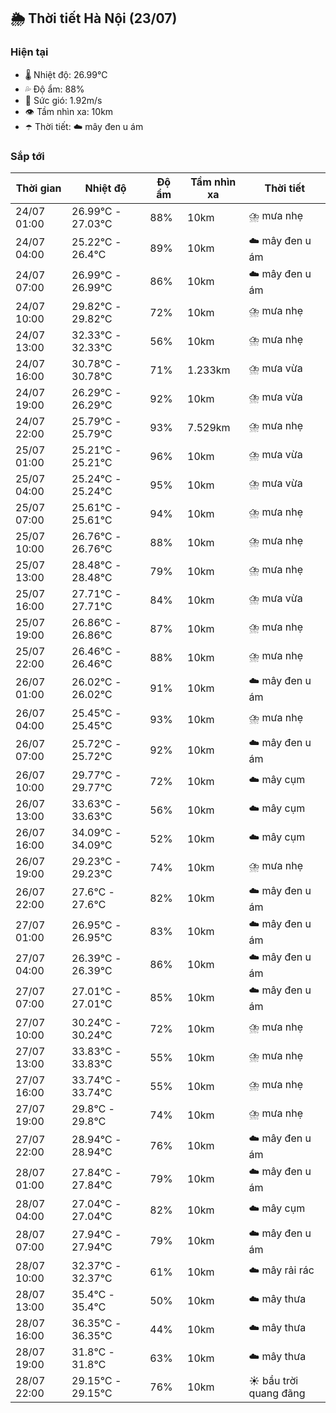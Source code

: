 ## 🌦️ Thời tiết Hà Nội (23/07)

### Hiện tại

- 🌡️ Nhiệt độ: 26.99℃
- 💦 Độ ẩm: 88%
- 💨 Sức gió: 1.92m/s
- 👁️ Tầm nhìn xa: 10km
- ☂️ Thời tiết: ☁️ mây đen u ám

### Sắp tới

| Thời gian | Nhiệt độ | Độ ẩm | Tầm nhìn xa | Thời tiết |
| --- | --- | --- | --- | --- |
| 24/07 01:00 | 26.99℃ - 27.03℃ | 88% | 10km | ⛈️ mưa nhẹ |
| 24/07 04:00 | 25.22℃ - 26.4℃ | 89% | 10km | ☁️ mây đen u ám |
| 24/07 07:00 | 26.99℃ - 26.99℃ | 86% | 10km | ☁️ mây đen u ám |
| 24/07 10:00 | 29.82℃ - 29.82℃ | 72% | 10km | ⛈️ mưa nhẹ |
| 24/07 13:00 | 32.33℃ - 32.33℃ | 56% | 10km | ⛈️ mưa nhẹ |
| 24/07 16:00 | 30.78℃ - 30.78℃ | 71% | 1.233km | ⛈️ mưa vừa |
| 24/07 19:00 | 26.29℃ - 26.29℃ | 92% | 10km | ⛈️ mưa vừa |
| 24/07 22:00 | 25.79℃ - 25.79℃ | 93% | 7.529km | ⛈️ mưa nhẹ |
| 25/07 01:00 | 25.21℃ - 25.21℃ | 96% | 10km | ⛈️ mưa vừa |
| 25/07 04:00 | 25.24℃ - 25.24℃ | 95% | 10km | ⛈️ mưa vừa |
| 25/07 07:00 | 25.61℃ - 25.61℃ | 94% | 10km | ⛈️ mưa nhẹ |
| 25/07 10:00 | 26.76℃ - 26.76℃ | 88% | 10km | ⛈️ mưa nhẹ |
| 25/07 13:00 | 28.48℃ - 28.48℃ | 79% | 10km | ⛈️ mưa nhẹ |
| 25/07 16:00 | 27.71℃ - 27.71℃ | 84% | 10km | ⛈️ mưa vừa |
| 25/07 19:00 | 26.86℃ - 26.86℃ | 87% | 10km | ⛈️ mưa nhẹ |
| 25/07 22:00 | 26.46℃ - 26.46℃ | 88% | 10km | ⛈️ mưa nhẹ |
| 26/07 01:00 | 26.02℃ - 26.02℃ | 91% | 10km | ☁️ mây đen u ám |
| 26/07 04:00 | 25.45℃ - 25.45℃ | 93% | 10km | ⛈️ mưa nhẹ |
| 26/07 07:00 | 25.72℃ - 25.72℃ | 92% | 10km | ☁️ mây đen u ám |
| 26/07 10:00 | 29.77℃ - 29.77℃ | 72% | 10km | ☁️ mây cụm |
| 26/07 13:00 | 33.63℃ - 33.63℃ | 56% | 10km | ☁️ mây cụm |
| 26/07 16:00 | 34.09℃ - 34.09℃ | 52% | 10km | ☁️ mây cụm |
| 26/07 19:00 | 29.23℃ - 29.23℃ | 74% | 10km | ⛈️ mưa nhẹ |
| 26/07 22:00 | 27.6℃ - 27.6℃ | 82% | 10km | ☁️ mây đen u ám |
| 27/07 01:00 | 26.95℃ - 26.95℃ | 83% | 10km | ☁️ mây đen u ám |
| 27/07 04:00 | 26.39℃ - 26.39℃ | 86% | 10km | ☁️ mây đen u ám |
| 27/07 07:00 | 27.01℃ - 27.01℃ | 85% | 10km | ☁️ mây đen u ám |
| 27/07 10:00 | 30.24℃ - 30.24℃ | 72% | 10km | ⛈️ mưa nhẹ |
| 27/07 13:00 | 33.83℃ - 33.83℃ | 55% | 10km | ⛈️ mưa nhẹ |
| 27/07 16:00 | 33.74℃ - 33.74℃ | 55% | 10km | ⛈️ mưa nhẹ |
| 27/07 19:00 | 29.8℃ - 29.8℃ | 74% | 10km | ⛈️ mưa nhẹ |
| 27/07 22:00 | 28.94℃ - 28.94℃ | 76% | 10km | ☁️ mây đen u ám |
| 28/07 01:00 | 27.84℃ - 27.84℃ | 79% | 10km | ☁️ mây đen u ám |
| 28/07 04:00 | 27.04℃ - 27.04℃ | 82% | 10km | ☁️ mây cụm |
| 28/07 07:00 | 27.94℃ - 27.94℃ | 79% | 10km | ☁️ mây đen u ám |
| 28/07 10:00 | 32.37℃ - 32.37℃ | 61% | 10km | ☁️ mây rải rác |
| 28/07 13:00 | 35.4℃ - 35.4℃ | 50% | 10km | ☁️ mây thưa |
| 28/07 16:00 | 36.35℃ - 36.35℃ | 44% | 10km | ☁️ mây thưa |
| 28/07 19:00 | 31.8℃ - 31.8℃ | 63% | 10km | ☁️ mây thưa |
| 28/07 22:00 | 29.15℃ - 29.15℃ | 76% | 10km | ☀️ bầu trời quang đãng |
